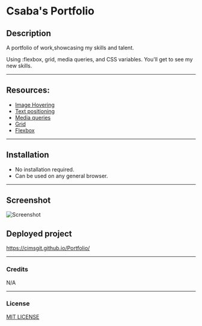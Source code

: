 # Csaba's Portfolio

## Description 

A portfolio of work,showcasing my skills and talent.

Using :flexbox, grid, media queries, and CSS variables. You'll get to see my new skills. 
<hr>


## Resources:

* [Image Hovering](https://www.w3schools.com/howto/tryit.asp?filename=tryhow_css_image_overlay_opacity)
* [Text positioning](https://www.w3schools.com/howto/howto_css_image_text.asp)
* [Media queries](https://www.w3schools.com/cssref/css3_pr_mediaquery.php)
* [Grid](https://css-tricks.com/snippets/css/complete-guide-grid/)
* [Flexbox](https://css-tricks.com/snippets/css/a-guide-to-flexbox/)
<hr>

## Installation
+ No installation required.
+ Can be used on any general browser. 
<hr>

## Screenshot 

![Screenshot](./images/cimsgit.github.io_Portfolio_%20(2).png) 

## Deployed project
https://cimsgit.github.io/Portfolio/ <hr>

### Credits
N/A
<hr>

### License

[MIT LICENSE](./LICENSE)
